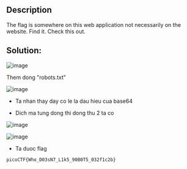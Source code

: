 ## Description

The flag is somewhere on this web application not necessarily on the website. Find it.
Check this out.

## Solution:

![image](https://github.com/yeuubonn2k4/Pico/assets/161863346/b27cfd53-9e8b-41fa-9dca-3c506eb219d8)

Them dong "robots.txt"

![image](https://github.com/yeuubonn2k4/Pico/assets/161863346/5bba23d9-05c3-4cd5-ac20-88f68a3be983)

- Ta nhan thay day co le la dau hieu cua base64

- Dich ma tung dong thi dong thu 2 ta co

![image](https://github.com/yeuubonn2k4/Pico/assets/161863346/6d1edd66-7a9b-4e16-863d-e4107f0d2126)

![image](https://github.com/yeuubonn2k4/Pico/assets/161863346/f5b0cb81-77c7-4e87-8878-1d559edce315)

- Ta duoc flag

`
picoCTF{Who_D03sN7_L1k5_90B0T5_032f1c2b}
`
